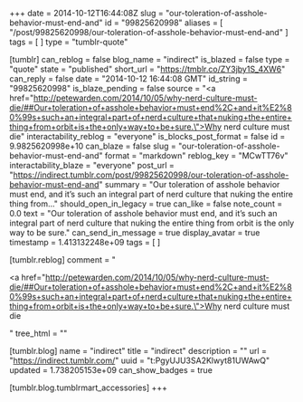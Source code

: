 +++
date = 2014-10-12T16:44:08Z
slug = "our-toleration-of-asshole-behavior-must-end-and"
id = "99825620998"
aliases = [ "/post/99825620998/our-toleration-of-asshole-behavior-must-end-and" ]
tags = [ ]
type = "tumblr-quote"

[tumblr]
can_reblog = false
blog_name = "indirect"
is_blazed = false
type = "quote"
state = "published"
short_url = "https://tmblr.co/ZY3jby1S_4XW6"
can_reply = false
date = "2014-10-12 16:44:08 GMT"
id_string = "99825620998"
is_blaze_pending = false
source = "<a href=\"http://petewarden.com/2014/10/05/why-nerd-culture-must-die/##Our+toleration+of+asshole+behavior+must+end%2C+and+it%E2%80%99s+such+an+integral+part+of+nerd+culture+that+nuking+the+entire+thing+from+orbit+is+the+only+way+to+be+sure.\">Why nerd culture must die</a>"
interactability_reblog = "everyone"
is_blocks_post_format = false
id = 9.9825620998e+10
can_blaze = false
slug = "our-toleration-of-asshole-behavior-must-end-and"
format = "markdown"
reblog_key = "MCwTT76v"
interactability_blaze = "everyone"
post_url = "https://indirect.tumblr.com/post/99825620998/our-toleration-of-asshole-behavior-must-end-and"
summary = "Our toleration of asshole behavior must end, and it’s such an integral part of nerd culture that nuking the entire thing from..."
should_open_in_legacy = true
can_like = false
note_count = 0.0
text = "Our toleration of asshole behavior must end, and it’s such an integral part of nerd culture that nuking the entire thing from orbit is the only way to be sure."
can_send_in_message = true
display_avatar = true
timestamp = 1.413132248e+09
tags = [ ]

[tumblr.reblog]
comment = "<p><a href=\"http://petewarden.com/2014/10/05/why-nerd-culture-must-die/##Our+toleration+of+asshole+behavior+must+end%2C+and+it%E2%80%99s+such+an+integral+part+of+nerd+culture+that+nuking+the+entire+thing+from+orbit+is+the+only+way+to+be+sure.\">Why nerd culture must die</a></p>"
tree_html = ""

[tumblr.blog]
name = "indirect"
title = "indirect"
description = ""
url = "https://indirect.tumblr.com/"
uuid = "t:PgyUJU3SA2Klwyt81UWAwQ"
updated = 1.738205153e+09
can_show_badges = true

[tumblr.blog.tumblrmart_accessories]
+++
